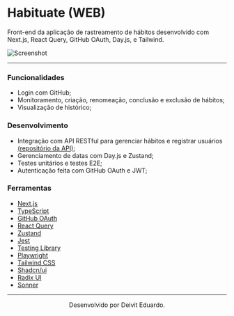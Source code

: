# Habituate (WEB)

Front-end da aplicação de rastreamento de hábitos desenvolvido com Next.js, React Query, GitHub OAuth, Day.js, e Tailwind.

![Screenshot](https://i.imgur.com/rKTiAgy.png)

---

### Funcionalidades

- Login com GitHub;
- Monitoramento, criação, renomeação, conclusão e exclusão de hábitos;
- Visualização de histórico;

### Desenvolvimento

- Integração com API RESTful para gerenciar hábitos e registrar usuários [(repositório da API)](https://github.com/duardodev/habituate-api);
- Gerenciamento de datas com Day.js e Zustand;
- Testes unitários e testes E2E;
- Autenticação feita com GitHub OAuth e JWT;

### Ferramentas

- [Next.js](https://nextjs.org/)
- [TypeScript](https://www.typescriptlang.org/)
- [GitHub OAuth](https://docs.github.com/en/apps/oauth-apps)
- [React Query](https://tanstack.com/query/latest)
- [Zustand](https://zustand-demo.pmnd.rs/)
- [Jest](https://jestjs.io/pt-BR/)
- [Testing Library](https://testing-library.com/)
- [Playwright](https://playwright.dev/)
- [Tailwind CSS](https://tailwindcss.com/)
- [Shadcn/ui](https://ui.shadcn.com/)
- [Radix UI](https://www.radix-ui.com/)
- [Sonner](https://sonner.emilkowal.ski/)

---

<p align="center">Desenvolvido por Deivit Eduardo.</p>

